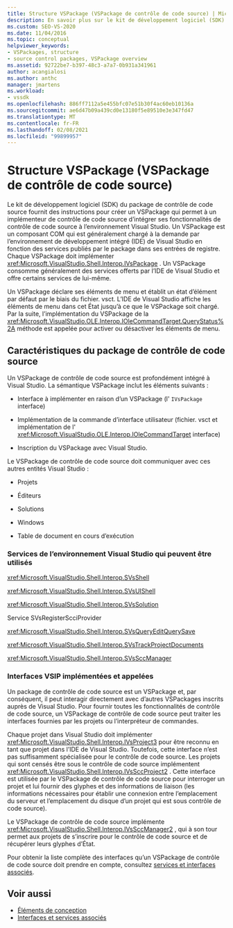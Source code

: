 ```yaml
---
title: Structure VSPackage (VSPackage de contrôle de code source) | Microsoft Docs
description: En savoir plus sur le kit de développement logiciel (SDK) du package de contrôle de code source, qui fournit des instructions pour un VSPackage avec un implémenteur de contrôle de code source à intégrer à Visual Studio.
ms.custom: SEO-VS-2020
ms.date: 11/04/2016
ms.topic: conceptual
helpviewer_keywords:
- VSPackages, structure
- source control packages, VSPackage overview
ms.assetid: 92722be7-b397-48c3-a7a7-0b931a341961
author: acangialosi
ms.author: anthc
manager: jmartens
ms.workload:
- vssdk
ms.openlocfilehash: 886ff7112a5e455bfc07e51b30f4ac60eb10136a
ms.sourcegitcommit: ae6d47b09a439cd0e13180f5e89510e3e347fd47
ms.translationtype: MT
ms.contentlocale: fr-FR
ms.lasthandoff: 02/08/2021
ms.locfileid: "99899957"
---
```

# <a name="vspackage-structure-source-control-vspackage"></a>Structure VSPackage (VSPackage de contrôle de code source)

Le kit de développement logiciel (SDK) du package de contrôle de code source fournit des instructions pour créer un VSPackage qui permet à un implémenteur de contrôle de code source d’intégrer ses fonctionnalités de contrôle de code source à l’environnement Visual Studio. Un VSPackage est un composant COM qui est généralement chargé à la demande par l’environnement de développement intégré (IDE) de Visual Studio en fonction des services publiés par le package dans ses entrées de registre. Chaque VSPackage doit implémenter <xref:Microsoft.VisualStudio.Shell.Interop.IVsPackage> . Un VSPackage consomme généralement des services offerts par l’IDE de Visual Studio et offre certains services de lui-même.

Un VSPackage déclare ses éléments de menu et établit un état d’élément par défaut par le biais du fichier. vsct. L’IDE de Visual Studio affiche les éléments de menu dans cet État jusqu’à ce que le VSPackage soit chargé. Par la suite, l’implémentation du VSPackage de la <xref:Microsoft.VisualStudio.OLE.Interop.IOleCommandTarget.QueryStatus%2A> méthode est appelée pour activer ou désactiver les éléments de menu.

## <a name="source-control-package-characteristics"></a>Caractéristiques du package de contrôle de code source

Un VSPackage de contrôle de code source est profondément intégré à Visual Studio. La sémantique VSPackage inclut les éléments suivants :

- Interface à implémenter en raison d’un VSPackage (l' `IVsPackage` interface)

- Implémentation de la commande d’interface utilisateur (fichier. vsct et implémentation de l' <xref:Microsoft.VisualStudio.OLE.Interop.IOleCommandTarget> interface)

- Inscription du VSPackage avec Visual Studio.

Le VSPackage de contrôle de code source doit communiquer avec ces autres entités Visual Studio :

- Projets

- Éditeurs

- Solutions

- Windows

- Table de document en cours d’exécution

### <a name="visual-studio-environment-services-that-may-be-consumed"></a>Services de l’environnement Visual Studio qui peuvent être utilisés

<xref:Microsoft.VisualStudio.Shell.Interop.SVsShell>

<xref:Microsoft.VisualStudio.Shell.Interop.SVsUIShell>

<xref:Microsoft.VisualStudio.Shell.Interop.SVsSolution>

Service SVsRegisterScciProvider

<xref:Microsoft.VisualStudio.Shell.Interop.SVsQueryEditQuerySave>

<xref:Microsoft.VisualStudio.Shell.Interop.SVsTrackProjectDocuments>

<xref:Microsoft.VisualStudio.Shell.Interop.SVsSccManager>

### <a name="vsip-interfaces-implemented-and-called"></a>Interfaces VSIP implémentées et appelées

Un package de contrôle de code source est un VSPackage et, par conséquent, il peut interagir directement avec d’autres VSPackages inscrits auprès de Visual Studio. Pour fournir toutes les fonctionnalités de contrôle de code source, un VSPackage de contrôle de code source peut traiter les interfaces fournies par les projets ou l’interpréteur de commandes.

Chaque projet dans Visual Studio doit implémenter <xref:Microsoft.VisualStudio.Shell.Interop.IVsProject3> pour être reconnu en tant que projet dans l’IDE de Visual Studio. Toutefois, cette interface n’est pas suffisamment spécialisée pour le contrôle de code source. Les projets qui sont censés être sous le contrôle de code source implémentent <xref:Microsoft.VisualStudio.Shell.Interop.IVsSccProject2> . Cette interface est utilisée par le VSPackage de contrôle de code source pour interroger un projet et lui fournir des glyphes et des informations de liaison (les informations nécessaires pour établir une connexion entre l’emplacement du serveur et l’emplacement du disque d’un projet qui est sous contrôle de code source).

Le VSPackage de contrôle de code source implémente <xref:Microsoft.VisualStudio.Shell.Interop.IVsSccManager2> , qui à son tour permet aux projets de s’inscrire pour le contrôle de code source et de récupérer leurs glyphes d’État.

Pour obtenir la liste complète des interfaces qu’un VSPackage de contrôle de code source doit prendre en compte, consultez [services et interfaces associés](../../extensibility/internals/related-services-and-interfaces-source-control-vspackage.md).

## <a name="see-also"></a>Voir aussi

- [Éléments de conception](../../extensibility/internals/source-control-vspackage-design-elements.md)
- [Interfaces et services associés](../../extensibility/internals/related-services-and-interfaces-source-control-vspackage.md)
